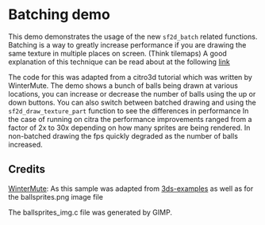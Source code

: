 # Batching demo
This demo demonstrates the usage of the new `sf2d_batch` related functions.
Batching is a way to greatly increase performance if you are drawing the same texture in multiple places on screen.  (Think tilemaps)
A good explanation of this technique can be read about at the following [link](https://gamedev.stackexchange.com/questions/32910/what-is-the-technical-definition-of-sprite-batching)

The code for this was adapted from a citro3d tutorial which was written by WinterMute.
The demo shows a bunch of balls being drawn at various locations, you can increase or decrease the number of balls using the up or down buttons.
You can also switch between batched drawing and using the `sf2d_draw_texture_part` function to see the differences in performance
In the case of running on citra the performance improvements ranged from a factor of 2x to 30x depending on how many sprites are being rendered. In non-batched drawing the fps quickly degraded as the number of balls increased.


## Credits
[WinterMute](https://github.com/WinterMute): As this sample was adapted from [3ds-examples](https://github.com/devkitPro/3ds-examples/blob/master/graphics/gpu/gpusprites/source/main.c) as well as for the ballsprites.png image file

The ballsprites_img.c file was generated by GIMP.

